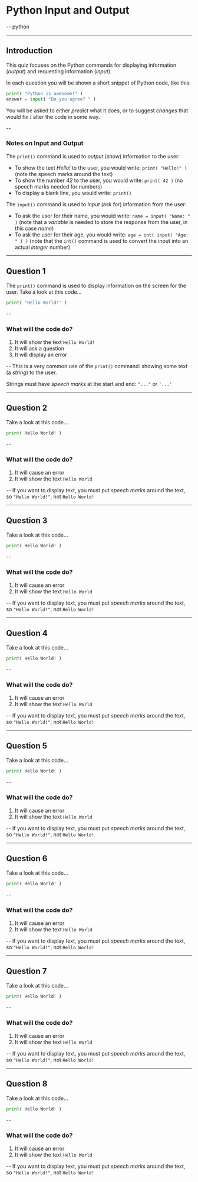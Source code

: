 # Python Input and Output

--
python

--------------------------------------------------------
## Introduction

This quiz focuses on the Python commands for displaying information (*output*) and requesting information (*input*).

In each question you will be shown a short snippet of Python code, like this:

```python
print( "Python is awesome!" )
answer = input( "Do you agree? " )
```

You will be asked to either *predict* what it does, or to suggest  *changes* that would fix / alter the code in some way.

--
### Notes on Input and Output

The `print()` command is used to *output* (show) information to the user:

* To show the text *Hello!* to the user, you would write: `print( "Hello!" )` (note the speech marks around the text)
* To show the number *42* to the user, you would write: `print( 42 )` (no speech marks needed for numbers)
* To display a blank line, you would write: `print()`

The `input()` command is used to *input* (ask for) information from the user:

* To ask the user for their name, you would write: `name = input( "Name: " )` (note that a *variable* is needed to store the response from the user, in this case *name*)
* To ask the user for their age, you would write: `age = int( input( "Age: " ) )` (note that the `int()` command is used to convert the input into an actual *integer* number)


--------------------------------------------------------
## Question 1

The `print()` command is used to display information on the screen for the user. Take a look at this code...

```python
print( "Hello World!" )
```

--
### What will the code do?

1. It will show the text `Hello World!`
2. It will ask a question
3. It will display an error

--
This is a very common use of the `print()` command: showing some text (a *string*) to the user.

Strings must have *speech marks* at the start and end: `"..."` or `'...'`


--------------------------------------------------------
## Question 2

Take a look at this code...

```python
print( Hello World! )
```

--
### What will the code do?

1. It will cause an error
2. It will show the text `Hello World`

--
If you want to display text, you must put *speech marks* around the text, so `"Hello World!"`, not `Hello World!`


--------------------------------------------------------
## Question 3

Take a look at this code...

```python
print( Hello World! )
```

--
### What will the code do?

1. It will cause an error
2. It will show the text `Hello World`

--
If you want to display text, you must put *speech marks* around the text, so `"Hello World!"`, not `Hello World!`


--------------------------------------------------------
## Question 4

Take a look at this code...

```python
print( Hello World! )
```

--
### What will the code do?

1. It will cause an error
2. It will show the text `Hello World`

--
If you want to display text, you must put *speech marks* around the text, so `"Hello World!"`, not `Hello World!`


--------------------------------------------------------
## Question 5

Take a look at this code...

```python
print( Hello World! )
```

--
### What will the code do?

1. It will cause an error
2. It will show the text `Hello World`

--
If you want to display text, you must put *speech marks* around the text, so `"Hello World!"`, not `Hello World!`


--------------------------------------------------------
## Question 6

Take a look at this code...

```python
print( Hello World! )
```

--
### What will the code do?

1. It will cause an error
2. It will show the text `Hello World`

--
If you want to display text, you must put *speech marks* around the text, so `"Hello World!"`, not `Hello World!`


--------------------------------------------------------
## Question 7

Take a look at this code...

```python
print( Hello World! )
```

--
### What will the code do?

1. It will cause an error
2. It will show the text `Hello World`

--
If you want to display text, you must put *speech marks* around the text, so `"Hello World!"`, not `Hello World!`


--------------------------------------------------------
## Question 8

Take a look at this code...

```python
print( Hello World! )
```

--
### What will the code do?

1. It will cause an error
2. It will show the text `Hello World`

--
If you want to display text, you must put *speech marks* around the text, so `"Hello World!"`, not `Hello World!`

